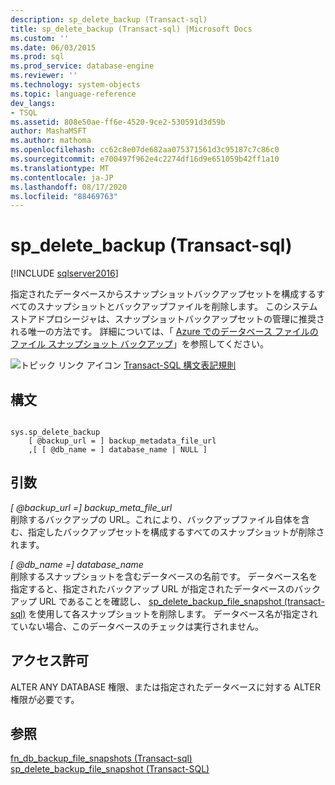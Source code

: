 ```yaml
---
description: sp_delete_backup (Transact-sql)
title: sp_delete_backup (Transact-sql) |Microsoft Docs
ms.custom: ''
ms.date: 06/03/2015
ms.prod: sql
ms.prod_service: database-engine
ms.reviewer: ''
ms.technology: system-objects
ms.topic: language-reference
dev_langs:
- TSQL
ms.assetid: 808e50ae-ff6e-4520-9ce2-530591d3d59b
author: MashaMSFT
ms.author: mathoma
ms.openlocfilehash: cc62c8e07de682aa075371561d3c95187c7c86c0
ms.sourcegitcommit: e700497f962e4c2274df16d9e651059b42ff1a10
ms.translationtype: MT
ms.contentlocale: ja-JP
ms.lasthandoff: 08/17/2020
ms.locfileid: "88469763"
---
```

# <a name="sp_delete_backup-transact-sql"></a>sp_delete_backup (Transact-sql)
[!INCLUDE [sqlserver2016](../../includes/applies-to-version/sqlserver2016.md)]

  指定されたデータベースからスナップショットバックアップセットを構成するすべてのスナップショットとバックアップファイルを削除します。 このシステムストアドプロシージャは、スナップショットバックアップセットの管理に推奨される唯一の方法です。 詳細については、「 [Azure でのデータベース ファイルのファイル スナップショット バックアップ](../../relational-databases/backup-restore/file-snapshot-backups-for-database-files-in-azure.md)」を参照してください。  
  
 ![トピック リンク アイコン](../../database-engine/configure-windows/media/topic-link.gif "トピック リンク アイコン") [Transact-SQL 構文表記規則](../../t-sql/language-elements/transact-sql-syntax-conventions-transact-sql.md)  
  
## <a name="syntax"></a>構文  
  
```  
  
sys.sp_delete_backup   
    [ @backup_url = ] backup_metadata_file_url  
    ,[ [ @db_name = ] database_name | NULL ]  
```  
  
## <a name="arguments"></a>引数  
 *[ @backup_url =] backup_meta_file_url*  
 削除するバックアップの URL。これにより、バックアップファイル自体を含む、指定したバックアップセットを構成するすべてのスナップショットが削除されます。  
  
 *[ @db_name =] database_name*  
 削除するスナップショットを含むデータベースの名前です。 データベース名を指定すると、指定されたバックアップ URL が指定されたデータベースのバックアップ URL であることを確認し、 [sp_delete_backup_file_snapshot &#40;transact-sql&#41;](../../relational-databases/system-stored-procedures/snapshot-backup-sp-delete-backup-file-snapshot.md) を使用して各スナップショットを削除します。 データベース名が指定されていない場合、このデータベースのチェックは実行されません。  
  
## <a name="permissions"></a>アクセス許可  
 ALTER ANY DATABASE 権限、または指定されたデータベースに対する ALTER 権限が必要です。  
  
## <a name="see-also"></a>参照  
 [fn_db_backup_file_snapshots &#40;Transact-sql&#41;](../../relational-databases/system-functions/sys-fn-db-backup-file-snapshots-transact-sql.md)   
 [sp_delete_backup_file_snapshot (Transact-SQL)](../../relational-databases/system-stored-procedures/snapshot-backup-sp-delete-backup-file-snapshot.md)  
  
  
